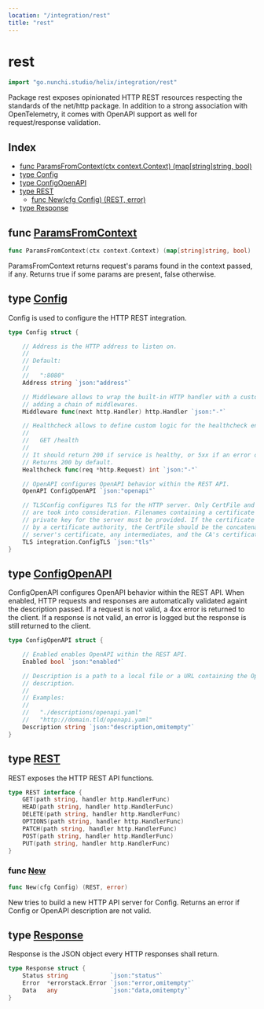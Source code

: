 ```yaml
---
location: "/integration/rest"
title: "rest"
---
```


# rest

```go
import "go.nunchi.studio/helix/integration/rest"
```

Package rest exposes opinionated HTTP REST resources respecting the standards of the net/http package. In addition to a strong association with OpenTelemetry, it comes with OpenAPI support as well for request/response validation.

## Index

- [func ParamsFromContext\(ctx context.Context\) \(map\[string\]string, bool\)](<#ParamsFromContext>)
- [type Config](<#Config>)
- [type ConfigOpenAPI](<#ConfigOpenAPI>)
- [type REST](<#REST>)
  - [func New\(cfg Config\) \(REST, error\)](<#New>)
- [type Response](<#Response>)


## func [ParamsFromContext](<https://github.com/nunchistudio/helix.go/blob/main/integration/rest/context.go#L13>)

```go
func ParamsFromContext(ctx context.Context) (map[string]string, bool)
```

ParamsFromContext returns request's params found in the context passed, if any. Returns true if some params are present, false otherwise.

## type [Config](<https://github.com/nunchistudio/helix.go/blob/main/integration/rest/config.go#L13-L43>)

Config is used to configure the HTTP REST integration.

```go
type Config struct {

    // Address is the HTTP address to listen on.
    //
    // Default:
    //
    //   ":8080"
    Address string `json:"address"`

    // Middleware allows to wrap the built-in HTTP handler with a custom one, for
    // adding a chain of middlewares.
    Middleware func(next http.Handler) http.Handler `json:"-"`

    // Healthcheck allows to define custom logic for the healthcheck endpoint at:
    //
    //   GET /health
    //
    // It should return 200 if service is healthy, or 5xx if an error occured.
    // Returns 200 by default.
    Healthcheck func(req *http.Request) int `json:"-"`

    // OpenAPI configures OpenAPI behavior within the REST API.
    OpenAPI ConfigOpenAPI `json:"openapi"`

    // TLSConfig configures TLS for the HTTP server. Only CertFile and KeyFile
    // are took into consideration. Filenames containing a certificate and matching
    // private key for the server must be provided. If the certificate is signed
    // by a certificate authority, the CertFile should be the concatenation of the
    // server's certificate, any intermediates, and the CA's certificate.
    TLS integration.ConfigTLS `json:"tls"`
}
```

## type [ConfigOpenAPI](<https://github.com/nunchistudio/helix.go/blob/main/integration/rest/config.go#L51-L64>)

ConfigOpenAPI configures OpenAPI behavior within the REST API. When enabled, HTTP requests and responses are automatically validated againt the description passed. If a request is not valid, a 4xx error is returned to the client. If a response is not valid, an error is logged but the response is still returned to the client.

```go
type ConfigOpenAPI struct {

    // Enabled enables OpenAPI within the REST API.
    Enabled bool `json:"enabled"`

    // Description is a path to a local file or a URL containing the OpenAPI
    // description.
    //
    // Examples:
    //
    //   "./descriptions/openapi.yaml"
    //   "http://domain.tld/openapi.yaml"
    Description string `json:"description,omitempty"`
}
```

## type [REST](<https://github.com/nunchistudio/helix.go/blob/main/integration/rest/rest.go#L16-L24>)

REST exposes the HTTP REST API functions.

```go
type REST interface {
    GET(path string, handler http.HandlerFunc)
    HEAD(path string, handler http.HandlerFunc)
    DELETE(path string, handler http.HandlerFunc)
    OPTIONS(path string, handler http.HandlerFunc)
    PATCH(path string, handler http.HandlerFunc)
    POST(path string, handler http.HandlerFunc)
    PUT(path string, handler http.HandlerFunc)
}
```

### func [New](<https://github.com/nunchistudio/helix.go/blob/main/integration/rest/rest.go#L52>)

```go
func New(cfg Config) (REST, error)
```

New tries to build a new HTTP API server for Config. Returns an error if Config or OpenAPI description are not valid.

## type [Response](<https://github.com/nunchistudio/helix.go/blob/main/integration/rest/response.go#L50-L54>)

Response is the JSON object every HTTP responses shall return.

```go
type Response struct {
    Status string            `json:"status"`
    Error  *errorstack.Error `json:"error,omitempty"`
    Data   any               `json:"data,omitempty"`
}
```

